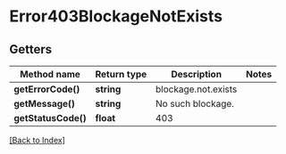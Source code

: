 # Error403BlockageNotExists

## Getters

Method name | Return type | Description | Notes
------------ | ------------- | ------------- | -------------
**getErrorCode()** | **string** | blockage.not.exists |
**getMessage()** | **string** | No such blockage. |
**getStatusCode()** | **float** | 403 |

[[Back to Index]](../index.md)

